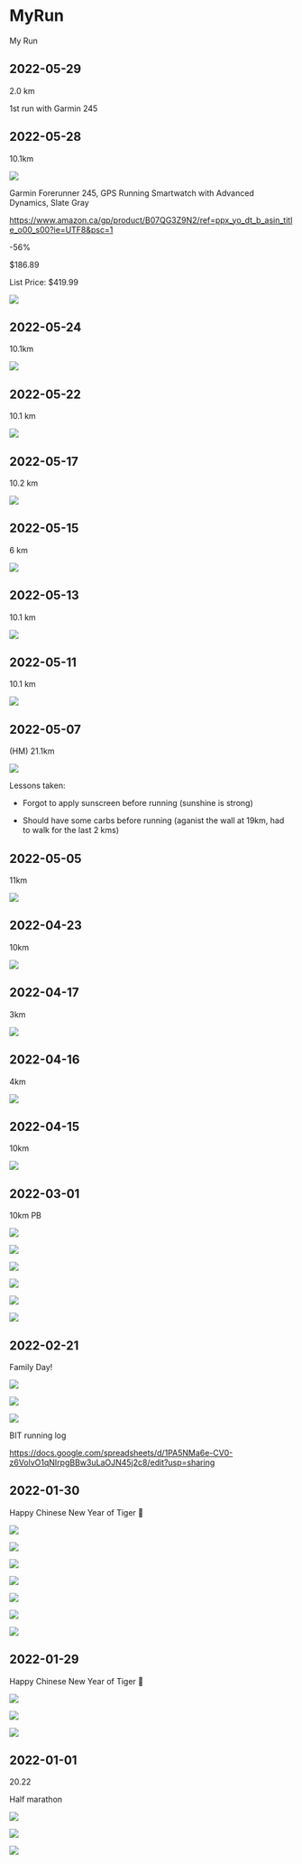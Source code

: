# MyRun

My Run

## 2022-05-29

2.0 km

1st run with Garmin 245



## 2022-05-28

10.1km

![](image/2022/20220528.png)

Garmin Forerunner 245, GPS Running Smartwatch with Advanced Dynamics, Slate Gray

https://www.amazon.ca/gp/product/B07QG3Z9N2/ref=ppx_yo_dt_b_asin_title_o00_s00?ie=UTF8&psc=1

-56% 

$186.89

List Price: $419.99

![](image/README/Garmin_245.png)

## 2022-05-24

10.1km

![](image/2022/20220524.png)

## 2022-05-22

10.1 km

![](image/2022/20220522.png)


## 2022-05-17

10.2 km

![](image/2022/20220517.png)

## 2022-05-15

6 km

![](image/2022/20220515.png)

## 2022-05-13

10.1 km

![](image/2022/20220513.png)

## 2022-05-11

10.1 km

![](image/2022/20220511.png)

## 2022-05-07

(HM) 21.1km

![](image/2022/20220507.png)

Lessons taken:

- Forgot to apply sunscreen before running (sunshine is strong)

- Should have some carbs before running (aganist the wall at 19km, had to walk for the last 2 kms)

## 2022-05-05

11km

![](image/2022/20220505.png)

## 2022-04-23

10km

![](image/2022/20220423.jpg)

## 2022-04-17

3km

![](image/2022/20220417.jpg)

## 2022-04-16

4km

![](image/2022/20220416.jpg)

## 2022-04-15

10km

![](image/2022/20220415.jpg)

## 2022-03-01

10km PB

![](image/2022/20220301_05.png)

![](image/2022/20220301_01.jpg)

![](image/2022/20220301_02.jpg)

![](image/2022/20220301_03.jpg)

![](image/2022/20220301_04.jpg)

![](image/2022/20220301_06.jpg)

## 2022-02-21

Family Day!

![](image/2022/20220221_01.jpg)

![](image/2022/20220221_02.jpg)

![](image/2022/20220221_03.jpg)

BIT running log

<https://docs.google.com/spreadsheets/d/1PA5NMa6e-CV0-z6VolvO1qNIrpgBBw3uLaOJN45j2c8/edit?usp=sharing>

## 2022-01-30

Happy Chinese New Year of Tiger 🐯

![](image/2022/20220130_01.jpg)

![](image/2022/20220130_02.jpg)

![](image/2022/20220130_03.jpg)

![](image/2022/20220130_04.jpg)

![](image/2022/20220130_05.jpg)

![](image/2022/20220130_06.jpg)

![](image/2022/20220130_07.jpg)

## 2022-01-29

Happy Chinese New Year of Tiger 🐯

![](image/2022/20220129_01.jpg)

![](image/2022/20220129_02.jpg)

![](image/2022/20220129_03.jpg)

## 2022-01-01

20.22

Half marathon

![](image/2022/20220101_01.jpg)

![](image/2022/20220101_02.jpg)

![](image/2022/20220101_03.png)
